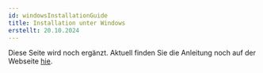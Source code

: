 ```yaml
---
id: windowsInstallationGuide
title: Installation unter Windows
erstellt: 20.10.2024
---
```


Diese Seite wird noch ergänzt. Aktuell finden Sie die Anleitung noch auf der Webseite [hie](https://ultraschall.fm/install/#windows).